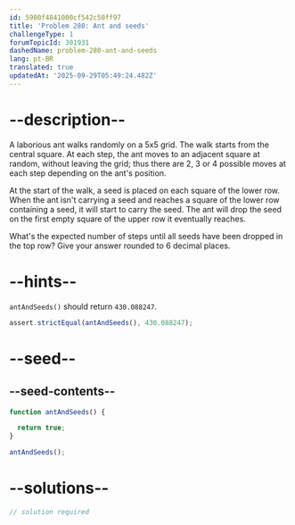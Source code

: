 ```yaml
---
id: 5900f4841000cf542c50ff97
title: 'Problem 280: Ant and seeds'
challengeType: 1
forumTopicId: 301931
dashedName: problem-280-ant-and-seeds
lang: pt-BR
translated: true
updatedAt: '2025-09-29T05:49:24.482Z'
---
```


# --description--

A laborious ant walks randomly on a 5x5 grid. The walk starts from the central square. At each step, the ant moves to an adjacent square at random, without leaving the grid; thus there are 2, 3 or 4 possible moves at each step depending on the ant's position.

At the start of the walk, a seed is placed on each square of the lower row. When the ant isn't carrying a seed and reaches a square of the lower row containing a seed, it will start to carry the seed. The ant will drop the seed on the first empty square of the upper row it eventually reaches.

What's the expected number of steps until all seeds have been dropped in the top row? Give your answer rounded to 6 decimal places.

# --hints--

`antAndSeeds()` should return `430.088247`.

```js
assert.strictEqual(antAndSeeds(), 430.088247);
```

# --seed--

## --seed-contents--

```js
function antAndSeeds() {

  return true;
}

antAndSeeds();
```

# --solutions--

```js
// solution required
```
